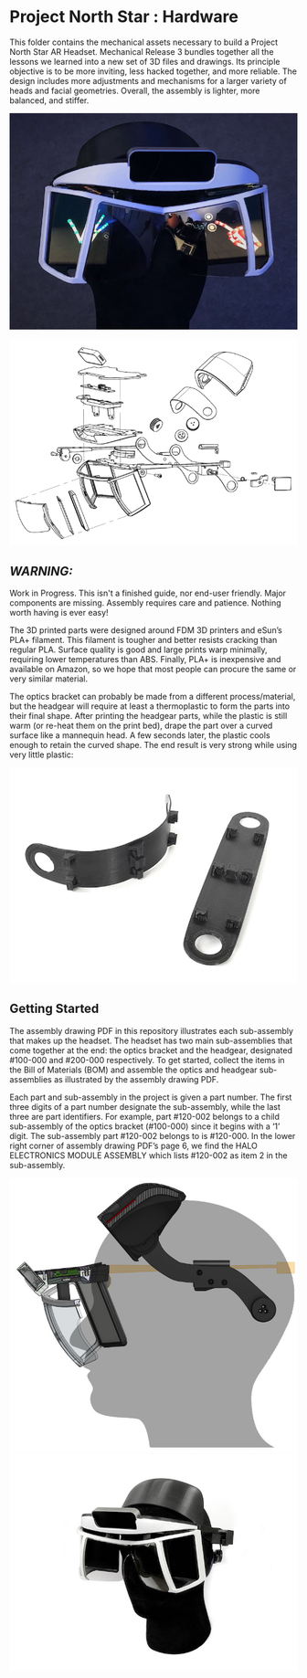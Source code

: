 # Project North Star : Hardware 

This folder contains the mechanical assets necessary to build a Project North Star AR Headset. Mechanical Release 3 bundles together all the lessons we learned into a new set of 3D files and drawings. Its principle objective is to be more inviting, less hacked together, and more reliable. The design includes more adjustments and mechanisms for a larger variety of heads and facial geometries. Overall, the assembly is lighter, more balanced, and stiffer. 

![Example Headset](/Mechanical/imgs/hero-north-star-release.jpg)

![North Star Exploded View](/Mechanical/imgs/exploded-view.png)

## ***WARNING:*** 

Work in Progress. This isn't a finished guide, nor end-user friendly. Major components are missing. Assembly requires care and patience. Nothing worth having is ever easy!


The 3D printed parts were designed around FDM 3D printers and eSun’s PLA+ filament. This filament is tougher and better resists cracking than regular PLA. Surface quality is good and large prints warp minimally, requiring lower temperatures than ABS. Finally, PLA+ is inexpensive and available on Amazon, so we hope that most people can procure the same or very similar material. 


The optics bracket can probably be made from a different process/material, but the headgear will require at least a thermoplastic to form the parts into their final shape. After printing the headgear parts, while the plastic is still warm (or re-heat them on the print bed), drape the part over a curved surface like a mannequin head. A few seconds later, the plastic cools enough to retain the curved shape. The end result is very strong while using very little plastic:


![Formed headgear pieces](/Mechanical/imgs/forming-3dprint.jpg)


## Getting Started


The assembly drawing PDF in this repository illustrates each sub-assembly that makes up the headset. The headset has two main sub-assemblies that come together at the end: the optics bracket and the headgear, designated #100-000 and #200-000 respectively. To get started, collect the items in the Bill of Materials (BOM) and assemble the optics and headgear sub-assemblies as illustrated by the assembly drawing PDF.


Each part and sub-assembly in the project is given a part number. The first three digits of a part number designate the sub-assembly, while the last three are part identifiers. For example, part #120-002 belongs to a child sub-assembly of the optics bracket (#100-000) since it begins with a ‘1’ digit. The sub-assembly part #120-002 belongs to is #120-000. In the lower right corner of assembly drawing PDF’s page 6, we find the HALO ELECTRONICS MODULE ASSEMBLY which lists #120-002 as item 2 in the sub-assembly.

![Cross-section](/Mechanical/imgs/headgear-crossection.jpg)
![Example build](/Mechanical/imgs/north-star-release-3.jpg)
